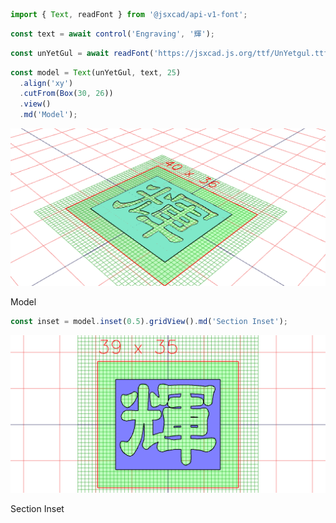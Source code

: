 ```JavaScript
import { Text, readFont } from '@jsxcad/api-v1-font';
```

```JavaScript
const text = await control('Engraving', '輝');
```

```JavaScript
const unYetGul = await readFont('https://jsxcad.js.org/ttf/UnYetgul.ttf');
```

```JavaScript
const model = Text(unYetGul, text, 25)
  .align('xy')
  .cutFrom(Box(30, 26))
  .view()
  .md('Model');
```

![Image](engrave.md.0.png)

Model

```JavaScript
const inset = model.inset(0.5).gridView().md('Section Inset');
```

![Image](engrave.md.1.png)

Section Inset
